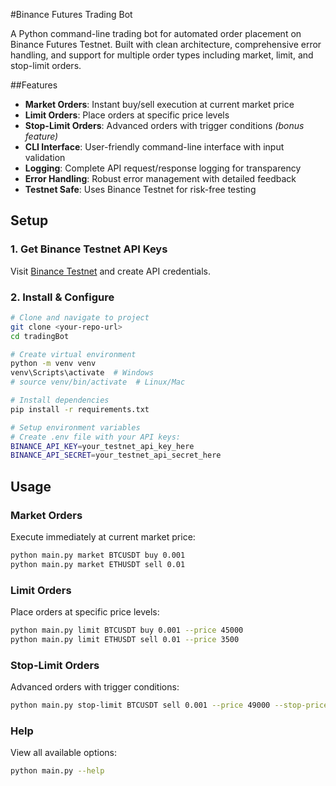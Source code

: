 #Binance Futures Trading Bot

A Python command-line trading bot for automated order placement on Binance Futures Testnet. Built with clean architecture, comprehensive error handling, and support for multiple order types including market, limit, and stop-limit orders.

##Features

- **Market Orders**: Instant buy/sell execution at current market price
- **Limit Orders**: Place orders at specific price levels
- **Stop-Limit Orders**: Advanced orders with trigger conditions _(bonus feature)_
- **CLI Interface**: User-friendly command-line interface with input validation
- **Logging**: Complete API request/response logging for transparency
- **Error Handling**: Robust error management with detailed feedback
- **Testnet Safe**: Uses Binance Testnet for risk-free testing

## Setup

### 1. Get Binance Testnet API Keys

Visit [Binance Testnet](https://testnet.binancefuture.com) and create API credentials.

### 2. Install & Configure

```bash
# Clone and navigate to project
git clone <your-repo-url>
cd tradingBot

# Create virtual environment
python -m venv venv
venv\Scripts\activate  # Windows
# source venv/bin/activate  # Linux/Mac

# Install dependencies
pip install -r requirements.txt

# Setup environment variables
# Create .env file with your API keys:
BINANCE_API_KEY=your_testnet_api_key_here
BINANCE_API_SECRET=your_testnet_api_secret_here
```

## Usage

### Market Orders

Execute immediately at current market price:

```bash
python main.py market BTCUSDT buy 0.001
python main.py market ETHUSDT sell 0.01
```

### Limit Orders

Place orders at specific price levels:

```bash
python main.py limit BTCUSDT buy 0.001 --price 45000
python main.py limit ETHUSDT sell 0.01 --price 3500
```

### Stop-Limit Orders

Advanced orders with trigger conditions:

```bash
python main.py stop-limit BTCUSDT sell 0.001 --price 49000 --stop-price 50000
```

### Help

View all available options:

```bash
python main.py --help
```
